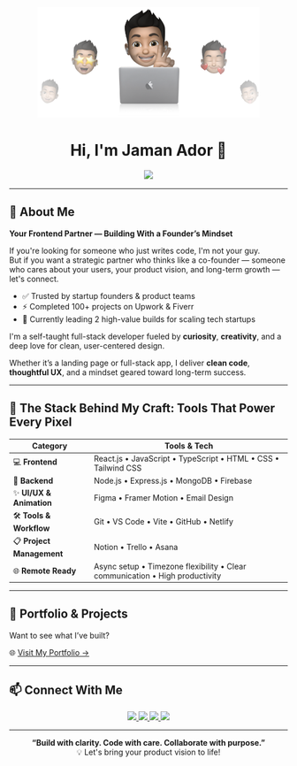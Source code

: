 <p align="center">
  <img src="https://raw.githubusercontent.com/KevinPatel04/KevinPatel04/master/cover-thompson.png" height="200px" alt="banner">
</p>

<h1 align="center">Hi, I'm Jaman Ador 👋</h1>

<p align="center">
  <img src="https://readme-typing-svg.herokuapp.com?font=Fira+Code&duration=3000&pause=1000&color=00BFFF&center=true&vCenter=true&width=435&lines=Your+Frontend+Partner;React+%7C+TypeScript+Developer;Pixel-Perfect+UI+Craftsman;Product-Focused+Engineer;Let's+Build+Something+Great!" />
</p>

---

## 💬 About Me

**Your Frontend Partner — Building With a Founder’s Mindset**

If you're looking for someone who just writes code, I'm not your guy.  
But if you want a strategic partner who thinks like a co-founder — someone who cares about your users, your product vision, and long-term growth — let's connect.

- ✅ Trusted by startup founders & product teams  
- ⚡ Completed 100+ projects on Upwork & Fiverr  
- 🚀 Currently leading 2 high-value builds for scaling tech startups  

I'm a self-taught full-stack developer fueled by **curiosity**, **creativity**, and a deep love for clean, user-centered design.

Whether it’s a landing page or full-stack app, I deliver **clean code**, **thoughtful UX**, and a mindset geared toward long-term success.

---

## 🧩 The Stack Behind My Craft: Tools That Power Every Pixel

| **Category**           | **Tools & Tech**                                                                 |
|------------------------|----------------------------------------------------------------------------------|
| 💻 **Frontend**         | React.js • JavaScript • TypeScript • HTML • CSS • Tailwind CSS                  |
| 🧠 **Backend**          | Node.js • Express.js • MongoDB • Firebase                                       |
| ✨ **UI/UX & Animation** | Figma • Framer Motion • Email Design                                            |
| 🛠️ **Tools & Workflow** | Git • VS Code • Vite • GitHub • Netlify                                         |
| 📋 **Project Management**| Notion • Trello • Asana                                                         |
| 🌐 **Remote Ready**      | Async setup • Timezone flexibility • Clear communication • High productivity   |

---

## 📌 Portfolio & Projects

Want to see what I’ve built?

🌐 [Visit My Portfolio →](https://jamanador.web.app/)

---

## 📫 Connect With Me

<p align="center">
  <a href="https://www.linkedin.com/in/jamanador/" target="_blank">
    <img src="https://img.shields.io/badge/-LinkedIn-0077B5?style=for-the-badge&logo=linkedin&logoColor=white" />
  </a>
  <a href="https://x.com/jaman_ador" target="_blank">
    <img src="https://img.shields.io/badge/-X_(Twitter)-000000?style=for-the-badge&logo=twitter&logoColor=white" />
  </a>
  <a href="mailto:hellojamanador@gmail.com" target="_blank">
    <img src="https://img.shields.io/badge/-Email-EA4335?style=for-the-badge&logo=gmail&logoColor=white" />
  </a>
  <a href="https://jamanador.web.app/" target="_blank">
    <img src="https://img.shields.io/badge/-Portfolio-24292e?style=for-the-badge&logo=vercel&logoColor=white" />
  </a>
</p>

---

<p align="center">
  <strong>“Build with clarity. Code with care. Collaborate with purpose.”</strong>  
  <br/>
  💡 Let's bring your product vision to life!
</p>
